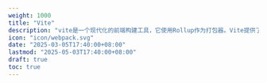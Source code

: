 ```yaml
---
weight: 1000
title: "Vite"
description: "vite是一个现代化的前端构建工具，它使用Rollup作为打包器。Vite提供了一个开发服务器，支持热模块替换（HMR），并且可以快速启动和重新加载你的项目。这使得开发者可以更快地看到他们的更改，并提高开发效率。"
icon: "icon/webpack.svg"
date: "2025-03-05T17:40:00+08:00"
lastmod: "2025-05-03T17:40:00+08:00"
draft: true
toc: true
---
```

